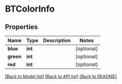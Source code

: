 # BTColorInfo

## Properties
Name | Type | Description | Notes
------------ | ------------- | ------------- | -------------
**blue** | **int** |  | [optional] 
**green** | **int** |  | [optional] 
**red** | **int** |  | [optional] 

[[Back to Model list]](../README.md#documentation-for-models) [[Back to API list]](../README.md#documentation-for-api-endpoints) [[Back to README]](../README.md)


